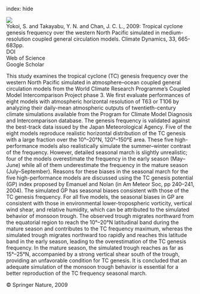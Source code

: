 index: hide

<div class="Citation">
    <div class="Citation-thumb CitationThumb-linked"  data-href="https://doi.org/10.1007/s00382-009-0593-9">
      <img src="https://static.claimspace.cloud/climate-study-static/refs/thumbs/9/Yokoi_et_al_2009a-thumb.png" />
    </div>

  <div class="Citation-body">
    <div class="Citation-text">Yokoi, S. and Takayabu, Y. N. and Chan, J. C. L., 2009: Tropical cyclone genesis frequency over the western North Pacific simulated in medium-resolution coupled general circulation models. <span class="Article-journal">Climate Dynamics, </span><span class="Article-volume">33, </span>665-683pp.</div>
    <div class="Citation-links">
      <div class="CitationLink" data-href="https://doi.org/10.1007/s00382-009-0593-9">
        <div class="CitationLink-icon CitationLink-Doi"></div>
        <div class="CitationLink-text">DOI</div>
      </div>
      <div class="CitationLink" data-href="http://cel.webofknowledge.com/InboundService.do?customersID=atyponcel&smartRedirect=yes&mode=FullRecord&IsProductCode=Yes&product=CEL&Init=Yes&Func=Frame&action=retrieve&SrcApp=literatum&SrcAuth=atyponcel&SID=7CNc3cIRaBKjGbSujFM&UT=WOS:000269188800006">
        <div class="CitationLink-icon CitationLink-Isi"></div>
        <div class="CitationLink-text">Web of Science</div>
      </div>
      <div class="CitationLink" data-href="https://scholar.google.com/scholar?q=10.1007/s00382-009-0593-9">
        <div class="CitationLink-icon CitationLink-Scholar"></div>
        <div class="CitationLink-text">Google Scholar</div>
      </div>
    </div>
  </div>
</div>

This study examines the tropical cyclone (TC) genesis frequency over the western North Pacific simulated in atmosphere–ocean coupled general circulation models from the World Climate Research Programme’s Coupled Model Intercomparison Project phase 3. We first evaluate performances of eight models with atmospheric horizontal resolution of T63 or T106 by analyzing their daily-mean atmospheric outputs of twentieth-century climate simulations available from the Program for Climate Model Diagnosis and Intercomparison database. The genesis frequency is validated against the best-track data issued by the Japan Meteorological Agency. Five of the eight models reproduce realistic horizontal distribution of the TC genesis with a large fraction over the 10°–20°N, 120°–150°E area. These five high-performance models also realistically simulate the summer–winter contrast of the frequency. However, detailed seasonal march is slightly unrealistic; four of the models overestimate the frequency in the early season (May–June) while all of them underestimate the frequency in the mature season (July–September). Reasons for these biases in the seasonal march for the five high-performance models are discussed using the TC genesis potential (GP) index proposed by Emanuel and Nolan (in Am Meteor Soc, pp 240–241, 2004). The simulated GP has seasonal biases consistent with those of the TC genesis frequency. For all five models, the seasonal biases in GP are consistent with those in environmental lower-tropospheric vorticity, vertical wind shear, and relative humidity, which can be attributed to the simulated behavior of monsoon trough. The observed trough migrates northward from the equatorial region to reach the 10°–20°N latitudinal band during the mature season and contributes to the TC frequency maximum, whereas the simulated trough migrates northward too rapidly and reaches this latitude band in the early season, leading to the overestimation of the TC genesis frequency. In the mature season, the simulated trough reaches as far as 15°–25°N, accompanied by a strong vertical shear south of the trough, providing an unfavorable condition for TC genesis. It is concluded that an adequate simulation of the monsoon trough behavior is essential for a better reproduction of the TC frequency seasonal march.

<div class="Citation-copy">
&copy; Springer Nature, 2009
</div>